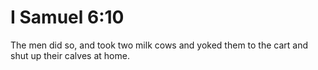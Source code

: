 # I Samuel 6:10

The men did so, and took two milk cows and yoked them to the cart and shut up their calves at home.
